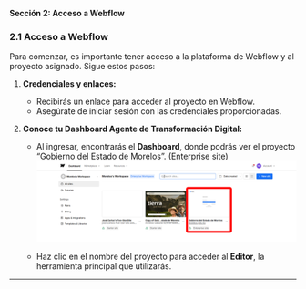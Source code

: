 **Sección 2: Acceso a Webflow** 

### **2.1 Acceso a Webflow**

Para comenzar, es importante tener acceso a la plataforma de Webflow y al proyecto asignado. Sigue estos pasos:

1. **Credenciales y enlaces:**

   * Recibirás un enlace para acceder al proyecto en Webflow.  
   * Asegúrate de iniciar sesión con las credenciales proporcionadas.  

2. **Conoce tu  Dashboard Agente de Transformación Digital:**

   * Al ingresar, encontrarás el **Dashboard**, donde podrás ver el proyecto “Gobierno del Estado de Morelos”. (Enterprise site)
   ![](img/01.jpg )
   
   * Haz clic en el nombre del proyecto para acceder al **Editor**, la herramienta principal que utilizarás.

---